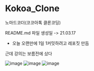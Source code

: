 # Kokoa_Clone
노마드코더(코코아톡 클론코딩)

README.md 파일 생성일 -> 21.03.17
* 오늘 오랜만에 1일 1커밋하려고 레포짓 만듬

근데 강의는 보름전에 샀다

![image](https://user-images.githubusercontent.com/33216504/111490542-75fbd700-877e-11eb-80fa-fc78757d21af.png)
![image](https://user-images.githubusercontent.com/33216504/111490563-7a27f480-877e-11eb-9880-8b063c108707.png)
![image](https://user-images.githubusercontent.com/33216504/111490578-7d22e500-877e-11eb-80aa-ef49fc0f41ce.png)



